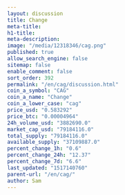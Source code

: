 ```yaml
---
layout: discussion
title: Change
meta-title: 
h1-title: 
meta-description: 
image: "/media/12318346/cag.png"
published: true
allow_search_engine: false
sitemap: false
enable_comment: false
sort_order: 392
permalink: "/en/cag/discussion.html"
coin_a_symbol: "CAG"
coin_a_name: "Change"
coin_a_lower_case: "cag"
price_usd: "0.583292"
price_btc: "0.00004964"
24h_volume_usd: "3882690.0"
market_cap_usd: "79184116.0"
total_supply: "79184116.0"
available_supply: "37109887.0"
percent_change_1h: "0.6"
percent_change_24h: "12.37"
percent_change_7d: "6.6"
last_updated: "1517140760"
parent-url: "/en/cag/"
author: Sam
---
```


